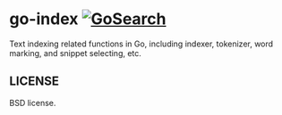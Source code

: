 go-index [![GoSearch](http://go-search.org/badge?id=github.com%2Fdaviddengcn%2Fgo-index)](http://go-search.org/view?id=github.com%2Fdaviddengcn%2Fgo-index)
========

Text indexing related functions in Go, including indexer, tokenizer, word marking, and snippet selecting, etc.

LICENSE
-------
BSD license.
